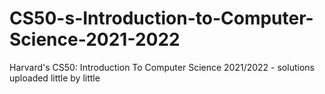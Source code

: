 # CS50-s-Introduction-to-Computer-Science-2021-2022
Harvard's CS50: Introduction To Computer Science 2021/2022 - solutions uploaded little by little
